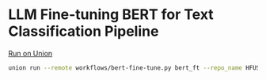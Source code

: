 # LLM Fine-tuning BERT for Text Classification Pipeline

<a target="_blank" href="https://colab.research.google.com/github/GoogleCloudPlatform/vertex-ai-samples/blob/main/notebooks/official/model_monitoring/model_monitoring.ipynb">


Run on Union 
```bash
union run --remote workflows/bert-fine-tune.py bert_ft --repo_name HFUSERNAME/REPOID
```
